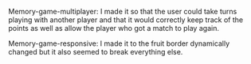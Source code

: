Memory-game-multiplayer:
I made it so that the user could take turns playing with another player and that it would correctly keep track of the points as well as allow the player who got a match to play again. 

Memory-game-responsive:
 I made it to the fruit border dynamically changed but it also seemed to break everything else. 